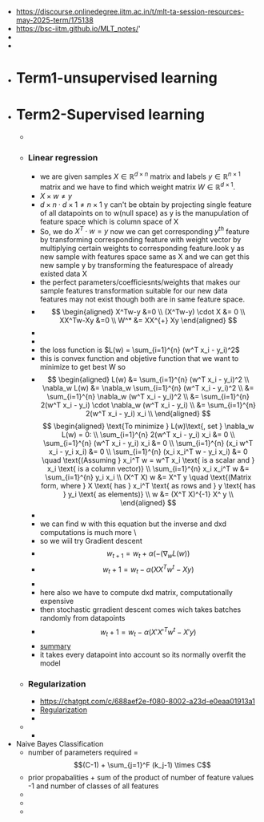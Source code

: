 - https://discourse.onlinedegree.iitm.ac.in/t/mlt-ta-session-resources-may-2025-term/175138
- https://bsc-iitm.github.io/MLT_notes/'
-
-
- # Term1-unsupervised learning
- # Term2-Supervised learning
	-
	- ### Linear regression
		- we are given samples $X \in\mathbb{R}^{d \times n}$ matrix and labels $y \in \mathbb{R}^{n \times 1}$  matrix and we have to find which weight matrix $W \in \mathbb{R}^{d \times 1}$.
		- $X \times w \neq y$
		- $d \times n \cdot d \times 1 \neq n \times 1$ y can't be obtain by projecting single feature of all datapoints on to w(null space) as y is the manupulation of feature space which is column space of X
		- So,  we do $X{^T}  \cdot w = y$ now we can get corresponding $y^{th}$ feature by transforming corresponding feature  with weight vector by multiplying certain weights to corresponding  feature.look y as new sample with features space same as X and we can get this new sample y by transforming the featurespace of already existed data X
		- the perfect parameters/coefficiesnts/weights that makes our sample features transformation suitable for our new data features  may not exist though both are in same feature space.
		- $$
		  \begin{aligned}
		  X^Tw-y &=0 \\
		  (X^Tw-y) \cdot X &= 0 \\
		  XX^Tw-Xy &=0 \\
		  W^* &= XX^{+} Xy
		  \end{aligned}
		  $$
		-
		-
		- the loss function is $L(w) = \sum_{i=1}^{n} (w^T x_i - y_i)^2$
		- this is convex function and objetive function that we want to minimize to get best W so
		- $$
		  \begin{aligned}
		  L(w) &= \sum_{i=1}^{n} (w^T x_i - y_i)^2 \\
		  \nabla_w L(w) &= \nabla_w \sum_{i=1}^{n} (w^T x_i - y_i)^2 \\
		  &= \sum_{i=1}^{n} \nabla_w (w^T x_i - y_i)^2 \\
		  &= \sum_{i=1}^{n} 2(w^T x_i - y_i) \cdot \nabla_w (w^T x_i - y_i) \\
		  &= \sum_{i=1}^{n} 2(w^T x_i - y_i) x_i \\
		  \end{aligned}
		  $$
		  $$
		  \begin{aligned}
		  \text{To minimize } L(w)\text{, set } \nabla_w L(w) = 0: \\
		  \sum_{i=1}^{n} 2(w^T x_i - y_i) x_i &= 0 \\
		  \sum_{i=1}^{n} (w^T x_i - y_i) x_i &= 0 \\
		  \sum_{i=1}^{n} (x_i w^T x_i - y_i x_i) &= 0 \\
		  \sum_{i=1}^{n} (x_i x_i^T w - y_i x_i) &= 0 \quad \text{(Assuming } x_i^T w = w^T x_i \text{ is a scalar and } x_i \text{ is a column vector)} \\
		  \sum_{i=1}^{n} x_i x_i^T w &= \sum_{i=1}^{n} y_i x_i \\
		  (X^T X) w &= X^T y \quad \text{(Matrix form, where } X \text{ has } x_i^T \text{ as rows and } y \text{ has } y_i \text{ as elements)} \\
		  w &= (X^T X)^{-1} X^ y \\
		  \end{aligned}
		  $$
		-
		- we can find w with this equation but the inverse and dxd computations is much more \
		- so we wiil try Gradient descent
		- $$w_{t+1}=w_t + \alpha(-( \nabla_w L(w))$$
		- $$w_t+1 = w_t  - \alpha (XX^Tw^t-Xy)$$
		-
		- here also we have to compute dxd matrix, computationally expensive
		- then stochastic grradient descent comes wich takes batches randomly from datapoints
		- $$w_t+1 = w_t  - \alpha (X'X'^Tw^t-X'y)$$
		- [summary](file:///home/archer/Documents/IITMCLASS/term3/MLT/Summary/Week-5-summary.pdf)
		- it takes every datapoint into account so its normally overfit the model
	- ### Regularization
		- https://chatgpt.com/c/688aef2e-f080-8002-a23d-e0eaa01913a1
		- [Regularization](file:///home/archer/Documents/IITMCLASS/term3/MLT/Summary/Week-6-summary.pdf)
		-
	-
		-
- Naive Bayes Classification
	- number of parameters required =$$(C-1)  + \sum_{j=1}^F (k_j-1) \times C$$
	- prior propabalities + sum of the product of number of feature values -1 and number of classes of all features
	-
	-
	-